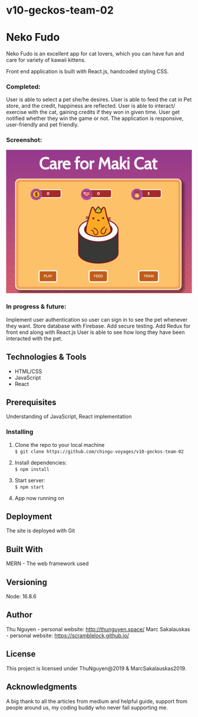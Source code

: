 # v10-geckos-team-02

# Neko Fudo

Neko Fudo is an excellent app for cat lovers, which you can have fun and care for variety of kawaii kittens.

Front end application is built with React.js, handcoded styling CSS.

### Completed:

User is able to select a pet she/he desires.
User is able to feed the cat in Pet store, and the credit, happiness are reflected.
User is able to interact/ exercise with the cat, gaining credits if they won in given time.
User get notified whether they win the game or not.
The application is responsive, user-friendly and pet friendly.

### Screenshot:

![Application Demo](/src/img/demo.png "Screenshot of the application")

### In progress & future:

Implement user authentication so user can sign in to see the pet whenever they want.
Store database with Firebase.
Add secure testing.
Add Redux for front end along with React.js
User is able to see how long they have been interacted with the pet.

## Technologies & Tools

- HTML/CSS
- JavaScript
- React

## Prerequisites

Understanding of JavaScript, React implementation

### Installing

1. Clone the repo to your local machine \
   `$ git clone https://github.com/chingu-voyages/v10-geckos-team-02`

2. Install dependencies: \
   `$ npm install`

3. Start server: \
   `$ npm start`

4. App now running on

## Deployment

The site is deployed with Git

## Built With

MERN - The web framework used

## Versioning

Node: 16.8.6

## Author

Thu Nguyen - personal website: http://thunguyen.space/
Marc Sakalauskas - personal website: https://scramblelock.github.io/

## License

This project is licensed under ThuNguyen@2019 & MarcSakalauskas2019.

## Acknowledgments

A big thank to all the articles from medium and helpful guide, support from people around us, my coding buddy who never fail supporting me.
